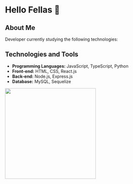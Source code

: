# Hello Fellas 👋

## About Me

Developer currently studying the following technologies:

## Technologies and Tools
- **Programming Languages:** JavaScript, TypeScript, Python
- **Front-end:** HTML, CSS, React.js
- **Back-end:** Node.js, Express.js
- **Database:** MySQL, Sequelize


<img src="https://github.com/user-attachments/assets/0a2fd1af-c476-4ddc-a6aa-02d76336f670" width="300" heigth="270">
